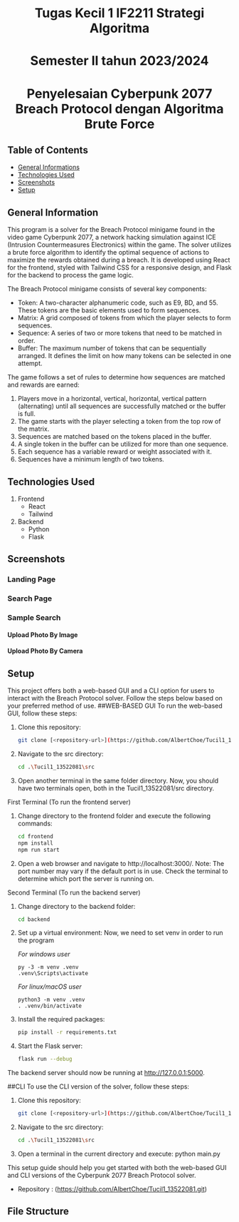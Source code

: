 <h1 align="center">Tugas Kecil 1 IF2211 Strategi Algoritma</h1>
<h1 align="center"> Semester II tahun 2023/2024 </h1>
<h1 align="center"> Penyelesaian Cyberpunk 2077 Breach Protocol dengan Algoritma Brute Force </h1>

 ## Table of Contents
* [General Informations](#general-information)
* [Technologies Used](#technologies-used)
* [Screenshots](#screenshots)
* [Setup](#setup)
<!-- <!-- * [License](#license) -- -->

## General Information
This program is a solver for the Breach Protocol minigame found in the video game Cyberpunk 2077, a network hacking simulation against ICE (Intrusion Countermeasures Electronics) within the game. The solver utilizes a brute force algorithm to identify the optimal sequence of actions to maximize the rewards obtained during a breach. It is developed using React for the frontend, styled with Tailwind CSS for a responsive design, and Flask for the backend to process the game logic.

The Breach Protocol minigame consists of several key components:
- Token: A two-character alphanumeric code, such as E9, BD, and 55. These tokens are the basic elements used to form sequences.
- Matrix: A grid composed of tokens from which the player selects to form sequences.
- Sequence: A series of two or more tokens that need to be matched in order.
- Buffer: The maximum number of tokens that can be sequentially arranged. It defines the limit on how many tokens can be selected in one attempt.

The game follows a set of rules to determine how sequences are matched and rewards are earned:

1. Players move in a horizontal, vertical, horizontal, vertical pattern (alternating) until all sequences are successfully matched or the buffer is full.
2. The game starts with the player selecting a token from the top row of the matrix.
3. Sequences are matched based on the tokens placed in the buffer.
4. A single token in the buffer can be utilized for more than one sequence.
5. Each sequence has a variable reward or weight associated with it.
6. Sequences have a minimum length of two tokens.

## Technologies Used
1. Frontend
    - React
    - Tailwind
2. Backend
    - Python
    - Flask



## Screenshots
### Landing Page

<!-- If you have screenshots you'd like to share, include them here. -->
### Search Page
<!-- ![LandingPage](./img/searchpage.png)-->
### Sample Search
#### **Upload Photo By Image**

#### **Upload Photo By Camera**




## Setup
This project offers both a web-based GUI and a CLI option for users to interact with the Breach Protocol solver. Follow the steps below based on your preferred method of use.
##WEB-BASED GUI
To run the web-based GUI, follow these steps:
1. Clone this repository:
    ```bash
    git clone [<repository-url>](https://github.com/AlbertChoe/Tucil1_13522081.git)
    ```
2. Navigate to the src directory:
    ```bash
    cd .\Tucil1_13522081\src
    ```
3. Open another terminal in the same folder directory. Now, you should have two terminals open, both in the Tucil1_13522081/src directory.



First Terminal (To run the frontend server)
1. Change directory to the frontend folder and execute the following commands:
    ```bash
    cd frontend
   npm install
   npm run start
    ```
2. Open a web browser and navigate to http://localhost:3000/. Note: The port number may vary if the default port is in use. Check the terminal to determine which port the server is running on.

Second Terminal (To run the backend server)
1. Change directory to the backend folder:
    ```bash
    cd backend
    ```
2. Set up a virtual environment:
   Now, we need to set venv in order to run the program

   *For windows user*
   ```shell
   py -3 -m venv .venv
   .venv\Scripts\activate
   ```
   
   *For linux/macOS user*
   ```shell
   python3 -m venv .venv
   . .venv/bin/activate
   ```
3. Install the required packages:
   ```bash
   pip install -r requirements.txt
   ```
4. Start the Flask server:
   ```bash
   flask run --debug
   ```
The backend server should now be running at http://127.0.0.1:5000.

##CLI
To use the CLI version of the solver, follow these steps:
1. Clone this repository:
    ```bash
    git clone [<repository-url>](https://github.com/AlbertChoe/Tucil1_13522081.git)
    ```
2. Navigate to the src directory:
    ```bash
    cd .\Tucil1_13522081\src
    ```
3. Open a terminal in the current directory and execute:
   python main.py


This setup guide should help you get started with both the web-based GUI and CLI versions of the Cyberpunk 2077 Breach Protocol solver.


 - Repository : (https://github.com/AlbertChoe/Tucil1_13522081.git)



## File Structure
```bash

```

